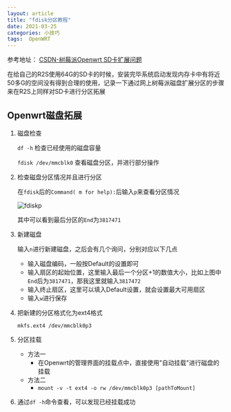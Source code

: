 ```yaml
---
layout: article
title: "fdisk分区教程"
date: 2021-03-25
categories: 小技巧
tags:  OpenWRT
---
```


参考地址：
[CSDN-树莓派Openwrt SD卡扩展问题](https://blog.csdn.net/xjtumengfanbin/article/details/106871591)

​    在给自己的R2S使用64G的SD卡的时候，安装完毕系统启动发现内存卡中有将近50多G的空间没有得到合理的使用，记录一下通过网上树莓派磁盘扩展分区的步骤来在R2S上同样对SD卡进行分区拓展

## Openwrt磁盘拓展

1. 磁盘检查

   `df -h`  检查已经使用的磁盘容量

   `fdisk /dev/mmcblk0`  查看磁盘分区，并进行部分操作

2. 检查磁盘分区情况并且进行分区

   在`fdisk`后的`Command( m for help):`后输入`p`来查看分区情况

   ![fdiskp](/2021/03/images/opsd1.png)

   其中可以看到最后分区的`End`为`3817471`

3. 新建磁盘

   输入`n`进行新建磁盘，之后会有几个询问，分别对应以下几点

   * 输入磁盘编码，一般按Default的设置即可
   * 输入扇区的起始位置，这里输入最后一个分区+1的数值大小，比如上图中`End`后为`3817471`，那我这里就输入`3817472`
   * 输入终止扇区，这里可以填入Default设置，就会设置最大可用扇区
   * 输入`w`进行保存

4. 把新建的分区格式化为ext4格式

   `mkfs.ext4 /dev/mmcblk0p3`

5. 分区挂载

   * 方法一
     * 在Openwrt的管理界面的挂载点中，直接使用"自动挂载"进行磁盘的挂载
   * 方法二
     * `mount -v -t ext4 -o rw /dev/mmcblk0p3 [pathToMount]`

6. 通过`df -h`命令查看，可以发现已经挂载成功
